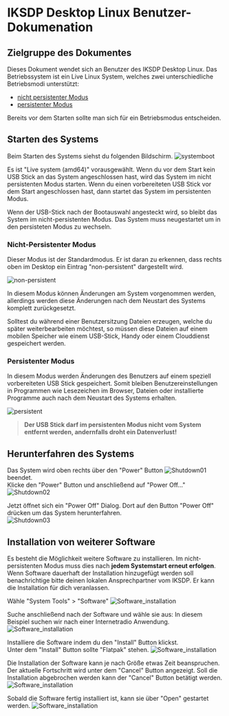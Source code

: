 # IKSDP Desktop Linux Benutzer-Dokumenation

## Zielgruppe des Dokumentes

Dieses Dokument wendet sich an Benutzer des IKSDP Desktop Linux. Das Betriebssystem ist ein Live Linux System, welches zwei unterschiedliche Betriebsmodi unterstützt:  
- [nicht persistenter Modus](#nicht-persistenter-modus)  
- [persistenter Modus](#persistenter-modus)

Bereits vor dem Starten sollte man sich für ein Betriebsmodus entscheiden.

## Starten des Systems

Beim Starten des Systems siehst du folgenden Bildschirm.
![systemboot](../shared/images/systemboot.png)

Es ist "Live system (amd64)" vorausgewählt. Wenn du vor dem Start kein USB Stick an das System angeschlossen hast, wird das System im nicht persistenten Modus starten. Wenn du einen vorbereiteten USB Stick vor dem Start angeschlossen hast, dann startet das System im persistenten Modus.

Wenn der USB-Stick nach der Bootauswahl angesteckt wird, so bleibt das System im nicht-persistenten Modus. Das System muss neugestartet um in den persisteten Modus zu wechseln.

### Nicht-Persistenter Modus

Dieser Modus ist der Standardmodus. Er ist daran zu erkennen, dass rechts oben im Desktop ein Eintrag "non-persistent" dargestellt wird. 

![non-persistent](../shared/images/non-persistent.png)

In diesem Modus können Änderungen am System vorgenommen werden, allerdings werden diese Änderungen nach dem Neustart des Systems komplett zurückgesetzt.

Solltest du während einer Benutzersitzung Dateien erzeugen, welche du später weiterbearbeiten möchtest, so müssen diese Dateien auf einem mobilen Speicher wie einem USB-Stick, Handy oder einem Clouddienst gespeichert werden.

### Persistenter Modus 

In diesem Modus werden Änderungen des Benutzers auf einem speziell vorbereiteten USB Stick gespeichert. Somit bleiben Benutzereinstellungen in Programmen wie Lesezeichen im Browser, Dateien oder installierte Programme auch nach dem Neustart des Systems erhalten.

![persistent](../shared/images/persistent.png)

>**Der USB Stick darf im persistenten Modus nicht vom System entfernt werden, andernfalls droht ein Datenverlust!**

## Herunterfahren des Systems

Das System wird oben rechts über den "Power" Button ![Shutdown01](../shared/images/shutdown_power_symbol.png) beendet.<br>Klicke den "Power" Button und anschließend auf "Power Off..."<br> 
![Shutdown02](../shared/images/shutdown_power_menu.png)

Jetzt öffnet sich ein "Power Off" Dialog. Dort auf den Button "Power Off" drücken um das System herunterfahren.  
![Shutdown03](../shared/images/shutdown_dialog.png)

## Installation von weiterer Software

Es besteht die Möglichkeit weitere Software zu installieren. Im nicht-persistenten Modus muss dies nach **jedem Systemstart erneut erfolgen**. Wenn Software dauerhaft der Installation hinzugefügt werden soll benachrichtige bitte deinen lokalen Ansprechpartner vom IKSDP. Er kann die Installation für dich veranlassen.

Wähle "System Tools" > "Software"
![Software_installation](../shared/images/install_software01.png)

Suche anschließend nach der Software und wähle sie aus: In diesem Beispiel suchen wir nach einer Internetradio Anwendung.
![Software_installation](../shared/images/install_software02.png)

Installiere die Software indem du den "Install" Button klickst.<br>
Unter dem "Install" Button sollte "Flatpak" stehen.
![Software_installation](../shared/images/install_software03.png)

Die Installation der Software kann je nach Größe etwas Zeit beanspruchen. Der aktuelle Fortschritt wird unter dem "Cancel" Button angezeigt. Soll die Installation abgebrochen werden kann der "Cancel" Button betätigt werden.<br>
![Software_installation](../shared/images/install_software04.png)

Sobald die Software fertig installiert ist, kann sie über "Open" gestartet werden. 
![Software_installation](../shared/images/install_software05.png)
